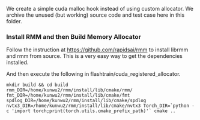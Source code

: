 We create a simple cuda malloc hook instead of using custom allocator. We archive the unused (but working) source code and test case here in this folder.


### Install RMM and then Build Memory Allocator

Follow the instruction at https://github.com/rapidsai/rmm to install librmm and rmm from source. This is a very easy way to get the dependencies installed.

And then execute the following in flashtrain/cuda_registered_allocator.

```
mkdir build && cd build
rmm_DIR=/home/kunwu2/rmm/install/lib/cmake/rmm/ fmt_DIR=/home/kunwu2/rmm/install/lib/cmake/fmt spdlog_DIR=/home/kunwu2/rmm/install/lib/cmake/spdlog nvtx3_DIR=/home/kunwu2/rmm/install/lib/cmake/nvtx3 Torch_DIR=`python -c 'import torch;print(torch.utils.cmake_prefix_path)'` cmake ..
```